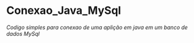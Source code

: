 # Conexao_Java_MySql
_Codigo simples para conexao de uma aplição em java em um banco de dados MySql_
